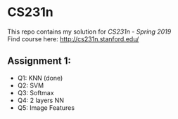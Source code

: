 # CS231n
This repo contains my solution for *CS231n - Spring 2019* </br>
Find course here: http://cs231n.stanford.edu/

## Assignment 1:
- Q1: KNN (done)
- Q2: SVM
- Q3: Softmax
- Q4: 2 layers NN
- Q5: Image Features